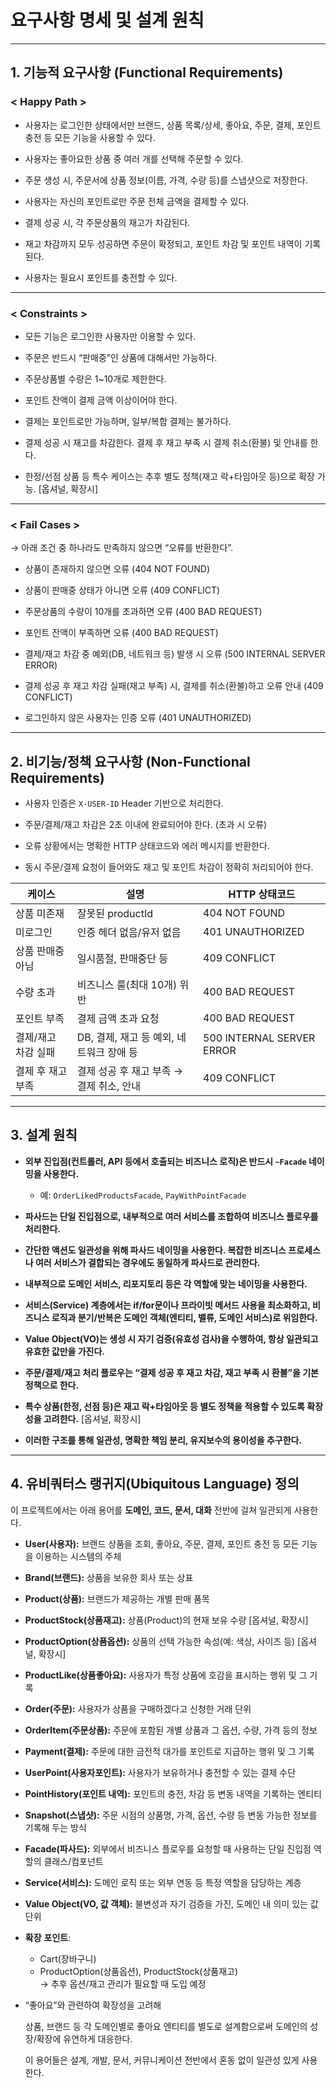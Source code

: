 # 요구사항 명세 및 설계 원칙

---

## 1. 기능적 요구사항 (Functional Requirements)

### < Happy Path >

- 사용자는 로그인한 상태에서만 브랜드, 상품 목록/상세, 좋아요, 주문, 결제, 포인트 충전 등 모든 기능을 사용할 수 있다.

- 사용자는 좋아요한 상품 중 여러 개를 선택해 주문할 수 있다.

- 주문 생성 시, 주문서에 상품 정보(이름, 가격, 수량 등)를 스냅샷으로 저장한다.

- 사용자는 자신의 포인트로만 주문 전체 금액을 결제할 수 있다.

- 결제 성공 시, 각 주문상품의 재고가 차감된다.

- 재고 차감까지 모두 성공하면 주문이 확정되고, 포인트 차감 및 포인트 내역이 기록된다.

- 사용자는 필요시 포인트를 충전할 수 있다.


---

### < Constraints >

- 모든 기능은 로그인한 사용자만 이용할 수 있다.

- 주문은 반드시 “판매중”인 상품에 대해서만 가능하다.

- 주문상품별 수량은 1~10개로 제한한다.

- 포인트 잔액이 결제 금액 이상이어야 한다.

- 결제는 포인트로만 가능하며, 일부/복합 결제는 불가하다.

- 결제 성공 시 재고를 차감한다. 결제 후 재고 부족 시 결제 취소(환불) 및 안내를 한다.

- 한정/선점 상품 등 특수 케이스는 추후 별도 정책(재고 락+타임아웃 등)으로 확장 가능. [옵셔널, 확장시]


---

### < Fail Cases >

→ 아래 조건 중 하나라도 만족하지 않으면 “오류를 반환한다”.

- 상품이 존재하지 않으면 오류 (404 NOT FOUND)

- 상품이 판매중 상태가 아니면 오류 (409 CONFLICT)

- 주문상품의 수량이 10개를 초과하면 오류 (400 BAD REQUEST)

- 포인트 잔액이 부족하면 오류 (400 BAD REQUEST)

- 결제/재고 차감 중 예외(DB, 네트워크 등) 발생 시 오류 (500 INTERNAL SERVER ERROR)

- 결제 성공 후 재고 차감 실패(재고 부족) 시, 결제를 취소(환불)하고 오류 안내 (409 CONFLICT)

- 로그인하지 않은 사용자는 인증 오류 (401 UNAUTHORIZED)


---

## 2. 비기능/정책 요구사항 (Non-Functional Requirements)

- 사용자 인증은 `X-USER-ID` Header 기반으로 처리한다.

- 주문/결제/재고 차감은 2초 이내에 완료되어야 한다. (초과 시 오류)

- 오류 상황에서는 명확한 HTTP 상태코드와 에러 메시지를 반환한다.

- 동시 주문/결제 요청이 들어와도 재고 및 포인트 차감이 정확히 처리되어야 한다.



|케이스|설명|HTTP 상태코드|
|---|---|---|
|상품 미존재|잘못된 productId|404 NOT FOUND|
|미로그인|인증 헤더 없음/유저 없음|401 UNAUTHORIZED|
|상품 판매중 아님|일시품절, 판매중단 등|409 CONFLICT|
|수량 초과|비즈니스 룰(최대 10개) 위반|400 BAD REQUEST|
|포인트 부족|결제 금액 초과 요청|400 BAD REQUEST|
|결제/재고 차감 실패|DB, 결제, 재고 등 예외, 네트워크 장애 등|500 INTERNAL SERVER ERROR|
|결제 후 재고 부족|결제 성공 후 재고 부족 → 결제 취소, 안내|409 CONFLICT|

---

## 3. 설계 원칙

- **외부 진입점(컨트롤러, API 등에서 호출되는 비즈니스 로직)은 반드시 `~Facade` 네이밍을 사용한다.**

    - 예: `OrderLikedProductsFacade`, `PayWithPointFacade`

- **파사드는 단일 진입점으로, 내부적으로 여러 서비스를 조합하여 비즈니스 플로우를 처리한다.**

- **간단한 액션도 일관성을 위해 파사드 네이밍을 사용한다. 복잡한 비즈니스 프로세스나 여러 서비스가 결합되는 경우에도 동일하게 파사드로 관리한다.**

- **내부적으로 도메인 서비스, 리포지토리 등은 각 역할에 맞는 네이밍을 사용한다.**

- **서비스(Service) 계층에서는 if/for문이나 프라이빗 메서드 사용을 최소화하고, 비즈니스 로직과 분기/반복은 도메인 객체(엔티티, 밸류, 도메인 서비스)로 위임한다.**

- **Value Object(VO)는 생성 시 자기 검증(유효성 검사)을 수행하여, 항상 일관되고 유효한 값만을 가진다.**

- **주문/결제/재고 처리 플로우는 “결제 성공 후 재고 차감, 재고 부족 시 환불”을 기본 정책으로 한다.**

- **특수 상품(한정, 선점 등)은 재고 락+타임아웃 등 별도 정책을 적용할 수 있도록 확장성을 고려한다.** [옵셔널, 확장시]

- **이러한 구조를 통해 일관성, 명확한 책임 분리, 유지보수의 용이성을 추구한다.**


---

## 4. 유비쿼터스 랭귀지(Ubiquitous Language) 정의

이 프로젝트에서는 아래 용어를 **도메인, 코드, 문서, 대화** 전반에 걸쳐 일관되게 사용한다.

- **User(사용자):** 브랜드 상품을 조회, 좋아요, 주문, 결제, 포인트 충전 등 모든 기능을 이용하는 시스템의 주체

- **Brand(브랜드):** 상품을 보유한 회사 또는 상표

- **Product(상품):** 브랜드가 제공하는 개별 판매 품목

- **ProductStock(상품재고):** 상품(Product)의 현재 보유 수량 [옵셔널, 확장시]

- **ProductOption(상품옵션):** 상품의 선택 가능한 속성(예: 색상, 사이즈 등) [옵셔널, 확장시]

- **ProductLike(상품좋아요):** 사용자가 특정 상품에 호감을 표시하는 행위 및 그 기록

- **Order(주문):** 사용자가 상품을 구매하겠다고 신청한 거래 단위

- **OrderItem(주문상품):** 주문에 포함된 개별 상품과 그 옵션, 수량, 가격 등의 정보

- **Payment(결제):** 주문에 대한 금전적 대가를 포인트로 지급하는 행위 및 그 기록

- **UserPoint(사용자포인트):** 사용자가 보유하거나 충전할 수 있는 결제 수단

- **PointHistory(포인트 내역):** 포인트의 충전, 차감 등 변동 내역을 기록하는 엔티티

- **Snapshot(스냅샷):** 주문 시점의 상품명, 가격, 옵션, 수량 등 변동 가능한 정보를 기록해 두는 방식

- **Facade(파사드):** 외부에서 비즈니스 플로우를 요청할 때 사용하는 단일 진입점 역할의 클래스/컴포넌트

- **Service(서비스):** 도메인 로직 또는 외부 연동 등 특정 역할을 담당하는 계층

- **Value Object(VO, 값 객체):** 불변성과 자기 검증을 가진, 도메인 내 의미 있는 값 단위


- **확장** **포인트**: 
  - Cart(장바구니)
  - ProductOption(상품옵션), ProductStock(상품재고)  
    → 추후 옵션/재고 관리가 필요할 때 도입 예정

  
- “좋아요”와 관련하여 확장성을 고려해

  상품, 브랜드 등 각 도메인별로 좋아요 엔티티를 별도로 설계함으로써 도메인의 성장/확장에 유연하게 대응한다.


  이 용어들은 설계, 개발, 문서, 커뮤니케이션 전반에서 혼동 없이 일관성 있게 사용한다.
